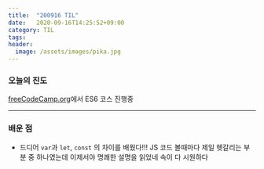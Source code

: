 ```yaml
---
title:  "200916 TIL"
date:   2020-09-16T14:25:52+09:00
category: TIL
tags: 
header:
  image: /assets/images/pika.jpg
---
```


<h3>오늘의 진도</h3>

[freeCodeCamp.org](https://www.freecodecamp.org/)에서 ES6 코스 진행중

<hr>

<h3>배운 점</h3>

 - 드디어 ```var```과 ```let```, ```const``` 의 차이를 배웠다!!! JS 코드 볼때마다 제일 헷갈리는 부분 중 하나였는데 이제서야 명쾌한 설명을 읽었네 속이 다 시원하다